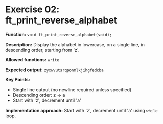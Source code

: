 # Exercise 02: ft_print_reverse_alphabet

**Function:** `void ft_print_reverse_alphabet(void);`

**Description:** Display the alphabet in lowercase, on a single line, in descending order, starting from 'z'.

**Allowed functions:** `write`

**Expected output:** `zyxwvutsrqponmlkjihgfedcba`

**Key Points:**
- Single line output (no newline required unless specified)
- Descending order: z → a
- Start with 'z', decrement until 'a'

**Implementation approach:** Start with 'z', decrement until 'a' using `while` loop.
